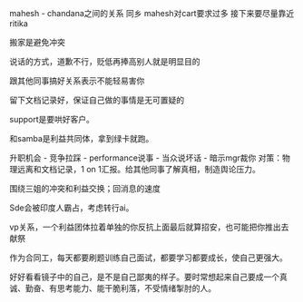 mahesh - chandana之间的关系
同乡
mahesh对cart要求过多
接下来要尽量靠近ritika


搬家是避免冲突

说话的方式，道歉不行，贬低再捧高别人就是明显目的

跟其他同事搞好关系表示不能轻易害你

留下文档记录好，保证自己做的事情是无可置疑的

support是要哄好客户。


和samba是利益共同体，拿到绿卡就跑。

升职机会 - 竞争拉踩 - performance说事 - 当众说坏话 - 暗示mgr裁你
对策：物理远离和文档记录，1 on 1汇报。给其他同事了解真相，制造舆论压力。

围绕三姐的冲突和利益交换；回消息的速度

Sde会被印度人霸占，考虑转行ai。


vp关系，一个利益团体拉着单独的你反抗上面最后就算招安，也可能把你推出去献祭



作为合同工，每天都要刷题训练自己面试，都要学习都要成长，使自己更强大。

好好看看镜子中的自己，是不是自己鄙夷的样子。要时常想起来自己要成一个真诚、勤奋、有思考能力、能干脆利落，不受情绪掣肘的人。